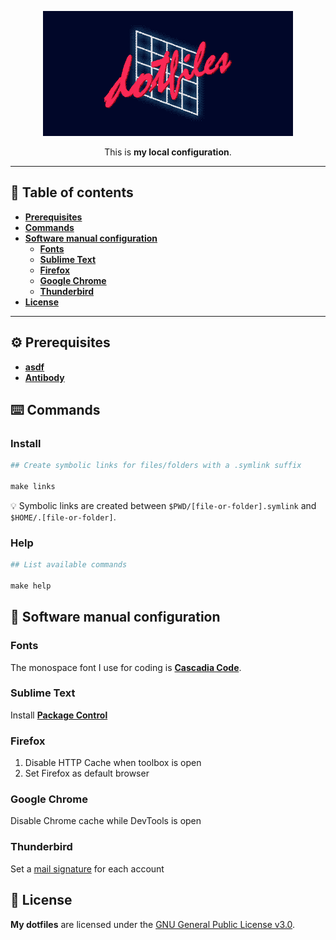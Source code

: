 <p align="center">
  <img src="documentation-images/README-header.gif" alt="">
</p>
<p align="center">
  This is <strong>my local configuration</strong>.
</p>

- - -

## 📝 Table of contents
- [**Prerequisites**](#prerequisites)
- [**Commands**](#commands)
- [**Software manual configuration**](#software-manual-configuration)
  - [**Fonts**](#fonts)
  - [**Sublime Text**](#sublime-text)
  - [**Firefox**](#firefox)
  - [**Google Chrome**](#google-chrome)
  - [**Thunderbird**](#thunderbird)
- [**License**](#license)

- - -

<a name="prerequisites"></a>
## ⚙️ Prerequisites
- [**asdf**](https://github.com/asdf-vm/asdf)
- [**Antibody**](https://getantibody.github.io/)

<a name="commands"></a>
## ⌨️ Commands
### Install
```makefile
## Create symbolic links for files/folders with a .symlink suffix

make links
```

💡 Symbolic links are created between `$PWD/[file-or-folder].symlink` and `$HOME/.[file-or-folder]`.

### Help
```makefile
## List available commands

make help
```

<a name="software-manual-configuration"></a>
## 🔧 Software manual configuration

<a name="fonts"></a>
### Fonts
The monospace font I use for coding is [**Cascadia Code**](https://github.com/microsoft/cascadia-code).

<a name="sublime-text"></a>
### Sublime Text
Install [**Package Control**](https://packagecontrol.io/installation)

<a name="firefox"></a>
### Firefox
1. Disable HTTP Cache when toolbox is open
2. Set Firefox as default browser

<a name="google-chrome"></a>
### Google Chrome
Disable Chrome cache while DevTools is open

<a name="thunderbird"></a>
### Thunderbird
Set a [mail signature](https://github.com/wearemd/mail-signatures) for each account

<a name="license"></a>
## 📄 License
**My dotfiles** are licensed under the [GNU General Public License v3.0](LICENSE).
